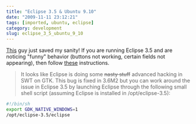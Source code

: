 ```yaml
---
title: "Eclipse 3.5 & Ubuntu 9.10"
date: "2009-11-11 23:12:21"
tags: [imported, ubuntu, eclipse]
category: development
slug: eclipse_3_5_ubuntu_9_10
---
```


<a href="http://www.norio.be">This</a> guy just saved my sanity! If you are
running Eclipse 3.5 and are noticing "funny" behavior (buttons not working,
certain fields not appearing), then follow
<a href="http://www.norio.be/blog/2009/10/problems-eclipse-buttons-ubuntu-910">these</a>
instructions.

> It looks like Eclipse is doing some <del>nasty stuff</del> advanced hacking in
> SWT on GTK. This bug is fixed in 3.6M2 but you can work around the issue in
> Eclipse 3.5 by launching Eclipse through the following small shell script
> (assuming Eclipse is installed in /opt/eclipse-3.5):

```bash
#!/bin/sh
export GDK_NATIVE_WINDOWS=1
/opt/eclipse-3.5/eclipse
```
